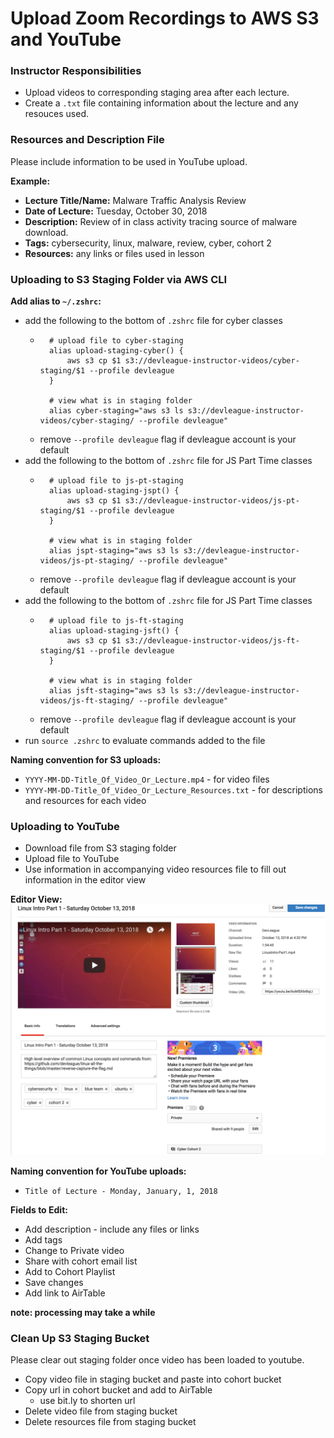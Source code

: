 # Upload Zoom Recordings to AWS S3 and YouTube

### Instructor Responsibilities
* Upload videos to corresponding staging area after each lecture.
* Create a `.txt` file containing information about the lecture and any resouces used.

### Resources and Description File
Please include information to be used in YouTube upload.

**Example:**
* **Lecture Title/Name:** Malware Traffic Analysis Review 
* **Date of Lecture:** Tuesday, October 30, 2018
* **Description:** Review of in class activity tracing source of malware download.
* **Tags:** cybersecurity, linux, malware, review, cyber, cohort 2
* **Resources:** any links or files used in lesson


### Uploading to S3 Staging Folder via AWS CLI
**Add alias to `~/.zshrc`:**
* add the following to the bottom of `.zshrc` file for cyber classes
    * ```
        # upload file to cyber-staging        
        alias upload-staging-cyber() {
            aws s3 cp $1 s3://devleague-instructor-videos/cyber-staging/$1 --profile devleague  
        }
        
        # view what is in staging folder
        alias cyber-staging="aws s3 ls s3://devleague-instructor-videos/cyber-staging/ --profile devleague"
    * remove `--profile devleague` flag if devleague account is your default
* add the following to the bottom of `.zshrc` file for JS Part Time classes
    * ```
        # upload file to js-pt-staging        
        alias upload-staging-jspt() {
            aws s3 cp $1 s3://devleague-instructor-videos/js-pt-staging/$1 --profile devleague  
        }
        
        # view what is in staging folder
        alias jspt-staging="aws s3 ls s3://devleague-instructor-videos/js-pt-staging/ --profile devleague"
    * remove `--profile devleague` flag if devleague account is your default
* add the following to the bottom of `.zshrc` file for JS Part Time classes
    * ```
        # upload file to js-ft-staging        
        alias upload-staging-jsft() {
            aws s3 cp $1 s3://devleague-instructor-videos/js-ft-staging/$1 --profile devleague  
        }
        
        # view what is in staging folder
        alias jsft-staging="aws s3 ls s3://devleague-instructor-videos/js-ft-staging/ --profile devleague"
    * remove `--profile devleague` flag if devleague account is your default
* run `source .zshrc` to evaluate commands added to the file

**Naming convention for S3 uploads:**
* `YYYY-MM-DD-Title_Of_Video_Or_Lecture.mp4` - for video files
* `YYYY-MM-DD-Title_Of_Video_Or_Lecture_Resources.txt` - for descriptions and resources for each video


### Uploading to YouTube
* Download file from S3 staging folder
* Upload file to YouTube
* Use information in accompanying video resources file to fill out information in the editor view

**Editor View:**
![youtube editor](https://github.com/jocelynsaysrawr/zoom-uploads/blob/master/assets/YouTube-Editing-View.png)

**Naming convention for YouTube uploads:**
* `Title of Lecture - Monday, January, 1, 2018`

**Fields to Edit:**
* Add description - include any files or links
* Add tags
* Change to Private video
* Share with cohort email list
* Add to Cohort Playlist
* Save changes 
* Add link to AirTable

**note: processing may take a while**

### Clean Up S3 Staging Bucket
Please clear out staging folder once video has been loaded to youtube.
* Copy video file in staging bucket and paste into cohort bucket
* Copy url in cohort bucket and add to AirTable
    * use bit.ly to shorten url
* Delete video file from staging bucket
* Delete resources file from staging bucket